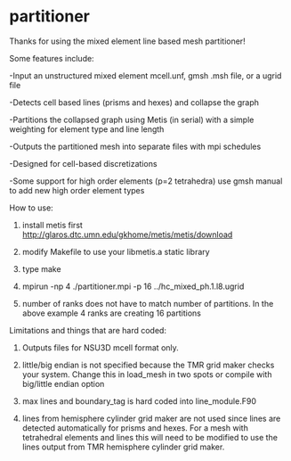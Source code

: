 # partitioner


Thanks for using the mixed element line based mesh partitioner!

Some features include:

-Input an unstructured mixed element mcell.unf, gmsh .msh file, or a ugrid file

-Detects cell based lines (prisms and hexes) and collapse the graph

-Partitions the collapsed graph using Metis (in serial) with a simple weighting for element type and line length

-Outputs the partitioned mesh into separate files with mpi schedules

-Designed for cell-based discretizations

-Some support for high order elements (p=2 tetrahedra) use gmsh manual to add new high order element types


How to use:

1) install metis first http://glaros.dtc.umn.edu/gkhome/metis/metis/download

2) modify Makefile to use your libmetis.a static library

3) type make

4) mpirun -np 4 ./partitioner.mpi -p 16 ../hc_mixed_ph.1.l8.ugrid 

5) number of ranks does not have to match number of partitions. In the above example 4 ranks are creating 16 partitions


Limitations and things that are hard coded:

1) Outputs files for NSU3D mcell format only. 

2) little/big endian is not specified because the TMR grid maker checks your system. Change this in load_mesh in two spots or compile with big/little endian option

3) max lines and boundary_tag is hard coded into line_module.F90 

4) lines from hemisphere cylinder grid maker are not used since lines are detected automatically for prisms and hexes. For a mesh with tetrahedral elements and lines this will need to be modified to use the lines output from TMR hemisphere cylinder grid maker.





